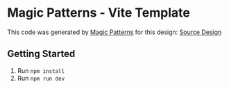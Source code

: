 # Magic Patterns - Vite Template

This code was generated by [Magic Patterns](https://magicpatterns.com) for this design: [Source Design](https://www.magicpatterns.com/c/5rg21fdjcdx874drgefdt5)

## Getting Started

1. Run `npm install`
2. Run `npm run dev`

